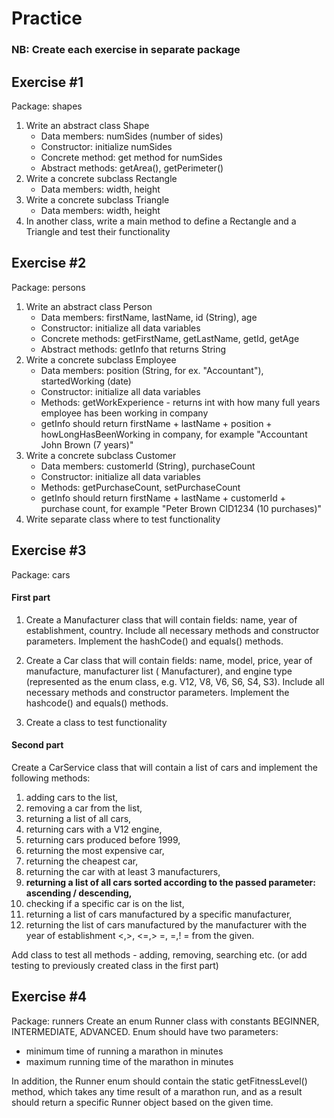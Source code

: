 # Practice

### NB: Create each exercise in separate package

## Exercise #1

Package: shapes

1) Write an abstract class Shape
    * Data members: numSides (number of sides)
    * Constructor: initialize numSides
    * Concrete method: get method for numSides
    * Abstract methods: getArea(), getPerimeter()
2) Write a concrete subclass Rectangle
    * Data members: width, height
3) Write a concrete subclass Triangle
    * Data members: width, height
4) In another class, write a main method to define a Rectangle and a Triangle and test their functionality

## Exercise #2

Package: persons

1) Write an abstract class Person
    * Data members: firstName, lastName, id (String), age
    * Constructor: initialize all data variables
    * Concrete methods: getFirstName, getLastName, getId, getAge
    * Abstract methods: getInfo that returns String
2) Write a concrete subclass Employee
    * Data members: position (String, for ex. "Accountant"), startedWorking (date)
    * Constructor: initialize all data variables
    * Methods: getWorkExperience - returns int with how many full years employee has been working in company
    * getInfo should return firstName + lastName + position + howLongHasBeenWorking in company, for example "Accountant
      John Brown (7 years)"
3) Write a concrete subclass Customer
    * Data members: customerId (String), purchaseCount
    * Constructor: initialize all data variables
    * Methods: getPurchaseCount, setPurchaseCount
    * getInfo should return firstName + lastName + customerId + purchase count, for example "Peter Brown CID1234 (10
      purchases)"
4) Write separate class where to test functionality

## Exercise #3

Package: cars

#### First part

1) Create a Manufacturer class that will contain fields: name, year of establishment, country. Include all necessary
   methods and constructor parameters. Implement the hashCode() and equals() methods.

2) Create a Car class that will contain fields: name, model, price, year of manufacture, manufacturer list (
   Manufacturer), and engine type (represented as the enum class, e.g. V12, V8, V6, S6, S4, S3). Include all necessary
   methods and constructor parameters. Implement the hashcode() and equals() methods.

3) Create a class to test functionality

#### Second part

Create a CarService class that will contain a list of cars and implement the following methods:

1. adding cars to the list,
2. removing a car from the list,
3. returning a list of all cars,
4. returning cars with a V12 engine,
5. returning cars produced before 1999,
6. returning the most expensive car,
7. returning the cheapest car,
8. returning the car with at least 3 manufacturers,
9. **returning a list of all cars sorted according to the passed parameter: ascending / descending,**
10. checking if a specific car is on the list,
11. returning a list of cars manufactured by a specific manufacturer,
12. returning the list of cars manufactured by the manufacturer with the year of establishment <,>, <=,> =, =,! = from
    the given.

Add class to test all methods - adding, removing, searching etc. (or add testing to previously created class in the
first part)

## Exercise #4

Package: runners Create an enum Runner class with constants BEGINNER, INTERMEDIATE, ADVANCED. Enum should have two
parameters:

* minimum time of running a marathon in minutes
* maximum running time of the marathon in minutes

In addition, the Runner enum should contain the static getFitnessLevel() method, which takes any time result of a
marathon run, and as a result should return a specific Runner object based on the given time.